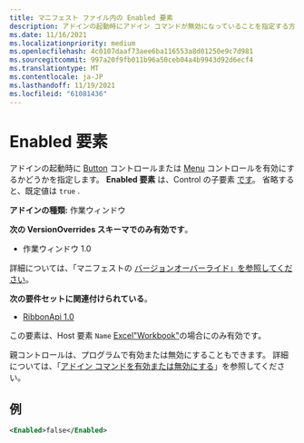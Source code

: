 ```yaml
---
title: マニフェスト ファイル内の Enabled 要素
description: アドインの起動時にアドイン コマンドが無効になっていることを指定する方法について説明します。
ms.date: 11/16/2021
ms.localizationpriority: medium
ms.openlocfilehash: 4c0107daaf73aee6ba116553a8d01250e9c7d981
ms.sourcegitcommit: 997a20f9fb011b96a50ceb04a4b9943d92d6ecf4
ms.translationtype: MT
ms.contentlocale: ja-JP
ms.lasthandoff: 11/19/2021
ms.locfileid: "61081436"
---
```

# <a name="enabled-element"></a>Enabled 要素

アドインの起動時に [Button](control.md#button-control) コントロールまたは [Menu](control.md#menu-dropdown-button-controls) コントロールを有効にするかどうかを指定します。 **Enabled 要素** は、Control の子要素 [です](control.md)。 省略すると、既定値は `true` .

**アドインの種類:** 作業ウィンドウ

**次の VersionOverrides スキーマでのみ有効です**。

- 作業ウィンドウ 1.0

詳細については、「マニフェストの [バージョンオーバーライド」を参照してください](../../develop/add-in-manifests.md#version-overrides-in-the-manifest)。

**次の要件セットに関連付けられている**。

- [RibbonApi 1.0](../requirement-sets/ribbon-api-requirement-sets.md)

この要素は、Host 要素 `Name` [Excel"Workbook"](host.md)の場合にのみ有効です。

親コントロールは、プログラムで有効または無効にすることもできます。 詳細については、「[アドイン コマンドを有効または無効にする](../../design/disable-add-in-commands.md)」を参照してください。

## <a name="example"></a>例

```xml
<Enabled>false</Enabled>
```
